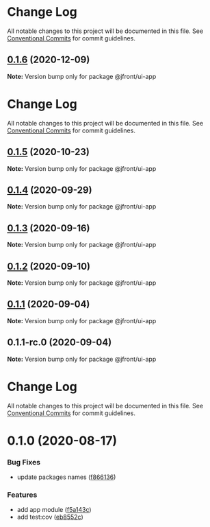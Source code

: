 # Change Log

All notable changes to this project will be documented in this file.
See [Conventional Commits](https://conventionalcommits.org) for commit guidelines.

## [0.1.6](https://github.com/Jepria/jfront-ui/compare/@jfront/ui-app@0.1.5...@jfront/ui-app@0.1.6) (2020-12-09)

**Note:** Version bump only for package @jfront/ui-app





# Change Log

All notable changes to this project will be documented in this file. See
[Conventional Commits](https://conventionalcommits.org) for commit guidelines.

## [0.1.5](https://github.com/Jepria/jfront-ui/compare/@jfront/ui-app@0.1.4...@jfront/ui-app@0.1.5) (2020-10-23)

**Note:** Version bump only for package @jfront/ui-app

## [0.1.4](https://github.com/Jepria/jfront-ui/compare/@jfront/ui-app@0.1.3...@jfront/ui-app@0.1.4) (2020-09-29)

**Note:** Version bump only for package @jfront/ui-app

## [0.1.3](https://github.com/Jepria/jfront-ui/compare/@jfront/ui-app@0.1.2...@jfront/ui-app@0.1.3) (2020-09-16)

**Note:** Version bump only for package @jfront/ui-app

## [0.1.2](https://github.com/Jepria/jfront-ui/compare/@jfront/ui-app@0.1.1...@jfront/ui-app@0.1.2) (2020-09-10)

**Note:** Version bump only for package @jfront/ui-app

## [0.1.1](https://github.com/Jepria/jfront-ui/compare/@jfront/ui-app@0.1.0...@jfront/ui-app@0.1.1) (2020-09-04)

**Note:** Version bump only for package @jfront/ui-app

## 0.1.1-rc.0 (2020-09-04)

**Note:** Version bump only for package @jfront/ui-app

# Change Log

All notable changes to this project will be documented in this file. See
[Conventional Commits](https://conventionalcommits.org) for commit guidelines.

# 0.1.0 (2020-08-17)

### Bug Fixes

- update packages names
  ([f866136](https://github.com/Jepria/jfront-components/commit/f866136a1ac3388a010816fe9cfffa75c91818b7))

### Features

- add app module
  ([f5a143c](https://github.com/Jepria/jfront-components/commit/f5a143cbd6d70c7121254b71eaac039ca11de7c1))
- add test:cov
  ([eb8552c](https://github.com/Jepria/jfront-components/commit/eb8552cda1ad5056ae62d665b31cf8ff6f0b760f))
